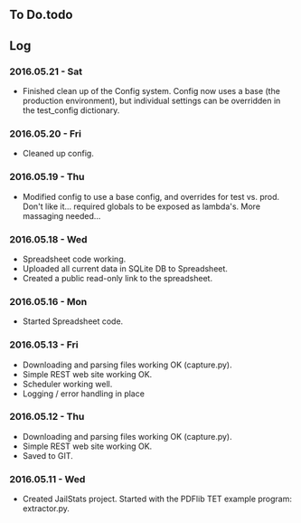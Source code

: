 ## To Do.todo


## Log

### 2016.05.21 - Sat

* Finished clean up of the Config system.  Config now uses a base (the production environment), but individual settings can be overridden in the test_config dictionary.

### 2016.05.20 - Fri

* Cleaned up config.

### 2016.05.19 - Thu

* Modified config to use a base config, and overrides for test vs. prod.  Don't like it... required globals to be exposed as lambda's.  More massaging needed...

### 2016.05.18 - Wed

* Spreadsheet code working.
* Uploaded all current data in SQLite DB to Spreadsheet.
* Created a public read-only link to the spreadsheet.

### 2016.05.16 - Mon

* Started Spreadsheet code.

### 2016.05.13 - Fri

* Downloading and parsing files working OK (capture.py).
* Simple REST web site working OK.
* Scheduler working well.
* Logging / error handling in place

### 2016.05.12 - Thu

* Downloading and parsing files working OK (capture.py).
* Simple REST web site working OK.
* Saved to GIT.

### 2016.05.11 - Wed

* Created JailStats project.  Started with the PDFlib TET example program: extractor.py.
